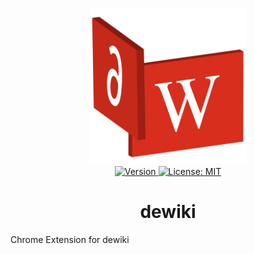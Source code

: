 <p align="center">
    <img
        src="https://raw.githubusercontent.com/plurid/dewiki/master/about/identity/dewiki-logo.png"
        height="250px"
    >
    <br />
    <a
        target="_blank"
        href="https://chrome.google.com/webstore/detail/dewiki"
    >
        <img src="https://img.shields.io/badge/chrome-v0.0.1-blue.svg?colorB=1380C3&style=for-the-badge" alt="Version">
    </a>
    <a
        target="_blank"
        href="https://github.com/plurid/dewiki/blob/master/LICENSE"
    >
        <img
            src="https://img.shields.io/badge/license-MIT-blue.svg?colorB=1380C3&style=for-the-badge"
            alt="License: MIT"
        >
    </a>
</p>



<h1 align="center">
    dewiki
</h1>

Chrome Extension for dewiki
